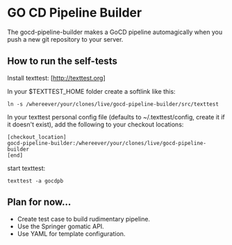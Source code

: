 GO CD Pipeline Builder
=====================

The gocd-pipeline-builder makes a GoCD pipeline automagically when you push a new git repository to your server.


How to run the self-tests
-------------------------

Install texttest: [http://texttest.org]

In your $TEXTTEST_HOME folder create a softlink like this:

    ln -s /whereever/your/clones/live/gocd-pipeline-builder/src/texttest

In your texttest personal config file (defaults to ~/.texttest/config, create it if it doesn't exist), add the following to your checkout locations:

	[checkout_location]
	gocd-pipeline-builder:/whereever/your/clones/live/gocd-pipeline-builder
	[end]

start texttest:

    texttest -a gocdpb


## Plan for now...

* Create test case to build rudimentary pipeline.
* Use the Springer gomatic API.
* Use YAML for template configuration.
